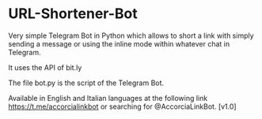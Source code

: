 # URL-Shortener-Bot
Very simple Telegram Bot in Python which allows to short a link with simply sending a message or using the inline mode within whatever chat in Telegram.

It uses the API of bit.ly

The file bot.py is the script of the Telegram Bot.

Available in English and Italian languages at the following link https://t.me/accorcialinkbot or searching for @AccorciaLinkBot. [v1.0]
